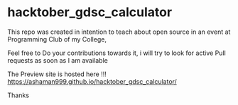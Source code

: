# hacktober_gdsc_calculator

This repo was created in intention to teach about open source in an event at Programming Club of my College,

Feel free to Do your contributions towards it, i will try to look for active Pull requests as soon as I am available

The Preview site is hosted here !!!
https://ashaman999.github.io/hacktober_gdsc_calculator/

Thanks
